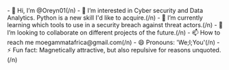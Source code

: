 <p>- 👋 Hi, I’m @Oreyn01(/n)
- 👀 I’m interested in Cyber security and Data Analytics. Python is a new skill I'd like to acquire.(/n)
- 🌱 I’m currently learning which tools to use in a security breach against threat actors.(/n)
- 💞️ I’m looking to collaborate on different projects of the future.(/n)
- 📫 How to reach me moegammatafrica@gmail.com(/n)
- 😄 Pronouns: 'We;I;You'(/n)
- ⚡ Fun fact: Magnetically attractive, but also repulsive for reasons unquoted.(/n)

<!---
Oreyn01/Oreyn01 is a ✨ special ✨ repository because its `README.md` (this file) appears on your GitHub profile.
You can click the Preview link to take a look at your changes.
---></p>
